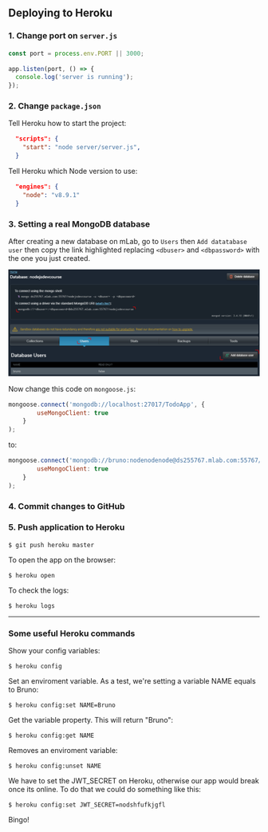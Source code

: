 ## Deploying to Heroku

### 1. Change port on `server.js`

```javascript
const port = process.env.PORT || 3000;
```

```javascript
app.listen(port, () => {
  console.log('server is running');
});
```

### 2. Change `package.json`

Tell Heroku how to start the project:
```json
  "scripts": {
    "start": "node server/server.js",
  }
```
Tell Heroku which Node version to use:
```json
  "engines": {
    "node": "v8.9.1"
  }
```

### 3. Setting a real MongoDB database

After creating a new database on mLab, go to `Users` then `Add datatabase user` then copy the link highlighted replacing `<dbuser>` and `<dbpassword>` with the one you just created.

![mLab](capture.png)

Now change this code on `mongoose.js`:
```javascript
mongoose.connect('mongodb://localhost:27017/TodoApp', {
		useMongoClient: true
	}
);
```

to:
```javascript
mongoose.connect('mongodb://bruno:nodenodenode@ds255767.mlab.com:55767/nodejsdevcourse', {
		useMongoClient: true
	}
);
```
### 4. Commit changes to GitHub

### 5. Push application to Heroku

```
$ git push heroku master
```

To open the app on the browser:
```
$ heroku open
```

To check the logs:
```
$ heroku logs
```
___

### Some useful Heroku commands

Show your config variables:
```
$ heroku config
```

Set an enviroment variable. As a test, we're setting a variable NAME equals to Bruno:
```
$ heroku config:set NAME=Bruno
```

Get the variable property. This will return "Bruno":
```
$ heroku config:get NAME
```

Removes an enviroment variable:
```
$ heroku config:unset NAME
```

We have to set the JWT_SECRET on Heroku, otherwise our app would break once its online. To do that we could do something like this:

```
$ heroku config:set JWT_SECRET=nodshfufkjgfl
```

Bingo!